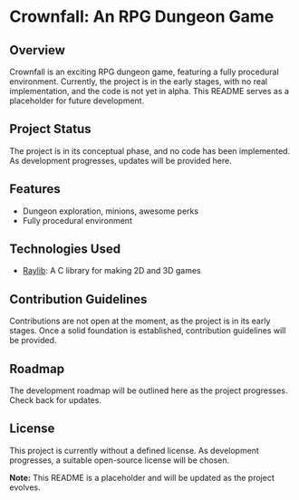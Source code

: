 # Crownfall: An RPG Dungeon Game

## Overview

Crownfall is an exciting RPG dungeon game, featuring a fully procedural environment. Currently, the project is in the early stages, with no real implementation, and the code is not yet in alpha. This README serves as a placeholder for future development.

## Project Status

The project is in its conceptual phase, and no code has been implemented. As development progresses, updates will be provided here.

## Features

- Dungeon exploration, minions, awesome perks
- Fully procedural environment

## Technologies Used

- [Raylib](https://www.raylib.com/): A C library for making 2D and 3D games

## Contribution Guidelines

Contributions are not open at the moment, as the project is in its early stages. Once a solid foundation is established, contribution guidelines will be provided.

## Roadmap

The development roadmap will be outlined here as the project progresses. Check back for updates.

## License

This project is currently without a defined license. As development progresses, a suitable open-source license will be chosen.

**Note:** This README is a placeholder and will be updated as the project evolves.
